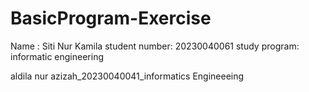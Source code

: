 # BasicProgram-Exercise
Name : Siti Nur Kamila 
student number: 20230040061
study program: informatic engineering 

aldila nur azizah_20230040041_informatics Engineeeing
